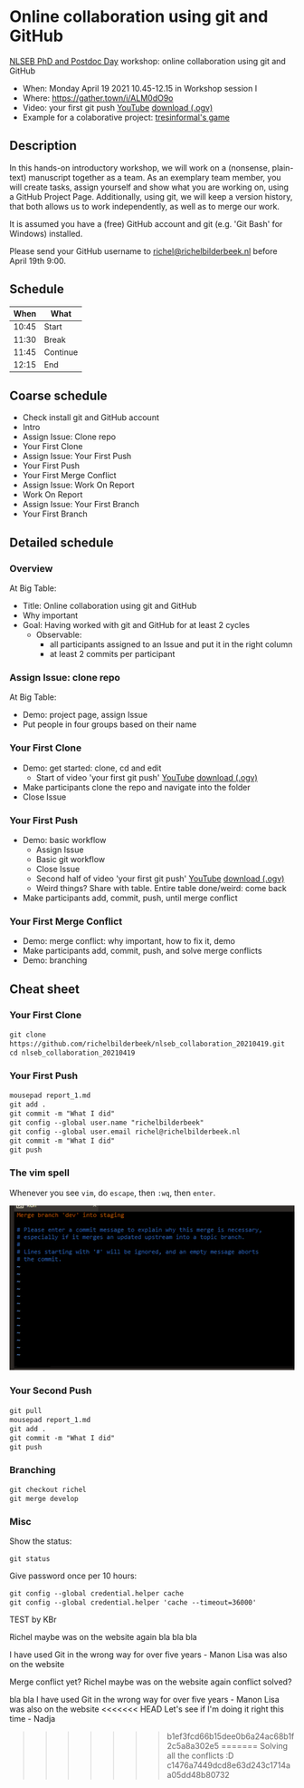 # Online collaboration using git and GitHub

[NLSEB PhD and Postdoc Day](http://nlseb.nl/nlseb2021-phd-postdoc-meeting/) workshop: online collaboration using git and GitHub

 * When: Monday April 19 2021 10.45-12.15 in Workshop session I
 * Where:  https://gather.town/i/ALM0dO9o
 * Video: your first git push [YouTube](https://youtu.be/yoDW8QCjTcY) [download (.ogv)](http://richelbilderbeek.nl/git_first_push.ogv)
 * Example for a colaborative project: [tresinformal's game](https://github.com/tresinformal/game/projects/1)



## Description

In this hands-on introductory workshop,
we will work on a (nonsense, plain-text) manuscript together as a team.
As an exemplary team member, you will create tasks,
assign yourself and show what you are working on,
using a GitHub Project Page.
Additionally, using git, we will keep a version history, that both
allows us to work independently, as well as to merge our work.

It is assumed you have a (free) GitHub account
and git (e.g. 'Git Bash' for Windows) installed.

Please send your GitHub username to richel@richelbilderbeek.nl
before April 19th 9:00.

## Schedule

When |What
-----|-------
10:45|Start
11:30|Break
11:45|Continue
12:15|End

## Coarse schedule

 * Check install git and GitHub account
 * Intro
 * Assign Issue: Clone repo
 * Your First Clone
 * Assign Issue: Your First Push
 * Your First Push
 * Your First Merge Conflict
 * Assign Issue: Work On Report
 * Work On Report
 * Assign Issue: Your First Branch
 * Your First Branch

## Detailed schedule

### Overview

At Big Table:

 * Title: Online collaboration using git and GitHub
 * Why important
 * Goal: Having worked with git and GitHub for at least 2 cycles
   * Observable: 
     * all participants assigned to an Issue and put it in the right column
     * at least 2 commits per participant

### Assign Issue: clone repo

At Big Table:

 * Demo: project page, assign Issue
 * Put people in four groups based on their name

### Your First Clone

 * Demo: get started: clone, cd and edit
   * Start of video 'your first git push' [YouTube](https://youtu.be/yoDW8QCjTcY) [download (.ogv)](http://richelbilderbeek.nl/git_first_push.ogv)
 * Make participants clone the repo and navigate into the folder
 * Close Issue

### Your First Push

 * Demo: basic workflow
   * Assign Issue
   * Basic git workflow
   * Close Issue
   * Second half of video 'your first git push' [YouTube](https://youtu.be/yoDW8QCjTcY) [download (.ogv)](http://richelbilderbeek.nl/git_first_push.ogv)
   * Weird things? Share with table. Entire table done/weird: come back
 * Make participants add, commit, push, until merge conflict

### Your First Merge Conflict

 * Demo: merge conflict: why important, how to fix it, demo
 * Make participants add, commit, push, and solve merge conflicts
 * Demo: branching

## Cheat sheet

### Your First Clone

```
git clone https://github.com/richelbilderbeek/nlseb_collaboration_20210419.git
cd nlseb_collaboration_20210419
```

### Your First Push

```
mousepad report_1.md
git add .
git commit -m "What I did"
git config --global user.name "richelbilderbeek"
git config --global user.email richel@richelbilderbeek.nl
git commit -m "What I did"
git push
```

### The vim spell

Whenever you see `vim`, do `escape`, then `:wq`, then `enter`.

![](vim.png)

### Your Second Push

```
git pull
mousepad report_1.md
git add .
git commit -m "What I did"
git push
```


### Branching

```
git checkout richel
git merge develop
```

### Misc

Show the status:

```
git status
```

Give password once per 10 hours:

```
git config --global credential.helper cache
git config --global credential.helper 'cache --timeout=36000'
```
TEST by KBr





Richel maybe was on the website again
bla bla bla



I have used Git in the wrong way for over five years - Manon
Lisa was also on the website

Merge conflict yet?
Richel maybe was on the website again
conflict solved?

bla bla
I have used Git in the wrong way for over five years - Manon
Lisa was also on the website
<<<<<<< HEAD
Let's see if I'm doing it right this time - Nadja
>>>>>>> b1ef3fcd66b15dee0b6a24ac68b1f2c5a8a302e5
=======
Solving all the conflicts :D
>>>>>>> c1476a7449dcd8e63d243c1714aa05dd48b80732
